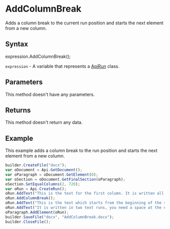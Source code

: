 # AddColumnBreak

Adds a column break to the current run position and starts the next element from a new column.

## Syntax

expression.AddColumnBreak();

`expression` - A variable that represents a [ApiRun](../ApiRun.md) class.

## Parameters

This method doesn't have any parameters.

## Returns

This method doesn't return any data.

## Example

This example adds a column break to the run position and starts the next element from a new column.

```javascript
builder.CreateFile("docx");
var oDocument = Api.GetDocument();
var oParagraph = oDocument.GetElement(0);
var oSection = oDocument.GetFinalSection(oParagraph);
oSection.SetEqualColumns(2, 720);
var oRun = Api.CreateRun();
oRun.AddText("This is the text for the first column. It is written all in one text run. Nothing special.");
oRun.AddColumnBreak();
oRun.AddText("This is the text which starts from the beginning of the second column. ");
oRun.AddText("It is written in two text runs, you need a space at the end of the first run sentence to separate them.");
oParagraph.AddElement(oRun);
builder.SaveFile("docx", "AddColumnBreak.docx");
builder.CloseFile();
```